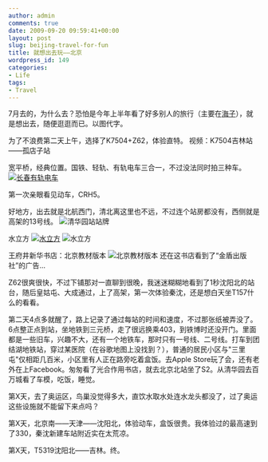 ```yaml
---
author: admin
comments: true
date: 2009-09-20 09:59:41+00:00
layout: post
slug: beijing-travel-for-fun
title: 就想出去玩——北京
wordpress_id: 149
categories:
- Life
tags:
- Travel
---
```


7月去的，为什么去？恐怕是今年上半年看了好多别人的旅行（主要在[海子](http://bbs.hasea.com)），就是想出去，随便逛逛而已。以图代字。

为了不浪费第二天上午，选择了K7504+Z62，体验直特。
视频：K7504吉林站——孤店子站


宽平桥，经典位置。国铁、轻轨、有轨电车三合一，不过没法同时拍三种车。
[![长春有轨电车](http://farm3.static.flickr.com/2617/3936066275_fb0cd70022.jpg)](http://www.flickr.com/photos/greenmoon55/3936066275/)

第一次亲眼看见动车，CRH5。


好地方，出去就是北航西门，清北离这里也不远，不过连个站房都没有，西侧就是高架的13号线。
![清华园站站牌](http://greenmoon55.com/wp-content/uploads/2009/09/DSCF0276-600x450.jpg)

水立方
[![水立方](http://farm3.static.flickr.com/2659/3717161902_f584f71d21.jpg)](http://www.flickr.com/photos/greenmoon55/3717161902/)
![水立方](http://greenmoon55.com/wp-content/uploads/2009/09/DSCF0303EDIT-600x450.jpg)


王府井新华书店：北京教材版本
![北京教材版本](http://greenmoon55.com/wp-content/uploads/2009/09/DSCF0309-600x450.jpg)
还在这书店看到了“金盾出版社”的广告...

Z62很爽很快，不过下铺那对一直聊到很晚，我迷迷糊糊地看到了1秒沈阳北的站台，随后皇姑屯、大成通过，上了高架，第一次体验秦沈，还是想白天坐T157什么的看看。

第二天4点多就醒了，路上记录了通过每站的时间和速度，不过那张纸被弄没了。6点整正点到站，坐地铁到三元桥，走了很远换乘403，到铁博时还没开门。里面都是一些旧车，兴趣不大，还有一个地铁车，那时只有一号线、二号线。打车到团结湖地铁站，穿过某医院（在谷歌地图上没找到？），普通的居民小区与"三里屯"仅相距几百米，小区里有人正在路旁吃着盒饭。去Apple Store玩了会，还有老外在上Facebook。匆匆看了光合作用书店，就去北京北站坐了S2。从清华园去百万城看了车模，吃饭，睡觉。

第X天，去了奥运区，鸟巢没觉得多大，直饮水取水处连水龙头都没了，过了奥运这些设施就不能留下来点吗？

第X天，北京南——天津——沈阳北，体验动车，盒饭很贵。我体验过的最高速到了330，秦沈新建车站附近实在太荒凉。

第X天，T5319沈阳北——吉林。终。
